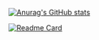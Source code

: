 [![Anurag's GitHub stats](https://github-readme-stats.vercel.app/api?username=jo87jimmy&show=reviews&show_icons=true&theme=ambient_gradient&locale=zh-tw&include_all_commits=true&count_private=true)](https://github.com/jo87jimmy/)

[![Readme Card](https://github-readme-stats.vercel.app/api/pin/?username=jo87jimmy&repo=github-readme-stats)](https://github.com/jo87jimmy/github-readme-stats)
